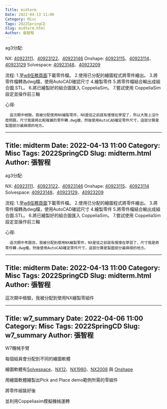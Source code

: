 ```yaml
---
Title: midterm
Date: 2022-04-13 11:00
Category: Misc
Tags: 2022SpringCD
Slug: midterm.html
Author: 張智程
---
```


ag3分配:

NX: [40923111]、[40923122]、[40923146]
Onshape: [40923115]、[40923114]、[40923129]
Solvespace: [40923148]、[40923209]


流程:
1.至[w8任務頁面]下載零件檔。
2.使用已分配的繪圖程式將零件繪出。
3.將零件檔轉為dwg檔，使用AutoCAD確認尺寸
4.繪製零件
5.將零件檔結合輸出成組合圖.STL。
6.將已繪製好的組合圖匯入 CoppeliaSim。
7.嘗試使用 CoppeliaSim設定並操作前三軸

心得:

      這次期中檢驗，我被分配使用NX繪製零件，NX是從之前就有慢慢在學習了，所以大致上沒什麼問題，尺寸我是將比較複雜的零件轉.dwg檔，然後使用AutoCAD確定零件尺寸，這部分算是製圖部分最麻煩的地方。
      
<!-- PELICAN_END_SUMMARY -->

[40923111]:https://40923111.github.io/cd2022/blog/index.html
[40923122]:https://40923122.github.io/cd2022/blog/index.html
[40923146]:https://a40923146.github.io/cd2022/blog/index.html
[40923115]:https://jason60714.github.io/cd2022/blog/index.html
[40923114]:https://40923114.github.io/cd2022/blog/index.html
[40923148]:https://40923148.github.io/cd2022/blog/index.html
[40923129]:https://40923129.github.io/cd2022/blog/index.html
[40923209]:https://cyc40923109.github.io/cd2022/blog/index.html
[w8任務頁面]:https://mde.tw/cd2022_guide/content/w8%20%E4%BB%BB%E5%8B%99.html
---
Title: midterm
Date: 2022-04-13 11:00
Category: Misc
Tags: 2022SpringCD
Slug: midterm.html
Author: 張智程
---

ag3分配:

NX: [40923111]、[40923122]、[40923146]
Onshape: [40923115]、[40923114]
Solvespace: [40923148]、[40923129]、[40923209]


流程:
1.至[w8任務頁面]下載零件檔。
2.使用已分配的繪圖程式將零件繪出。
3.將零件檔轉為dwg檔，使用AutoCAD確認尺寸
4.繪製零件
5.將零件檔結合輸出成組合圖.STL。
6.將已繪製好的組合圖匯入 CoppeliaSim。
7.嘗試使用 CoppeliaSim設定並操作前三軸

心得:

      這次期中考題目，我被分配到使用NX繪製零件，NX是從之前就有慢慢在學習了，尺寸我是將零件轉.dwg檔，然後使用AutoCAD確定零件尺寸，這部分算是製圖部分最麻煩的地方。
      
<!-- PELICAN_END_SUMMARY -->

[40923111]:https://40923111.github.io/cd2022/blog/index.html
[40923122]:https://40923122.github.io/cd2022/blog/index.html
[40923146]:https://a40923146.github.io/cd2022/blog/index.html
[40923115]:https://jason60714.github.io/cd2022/blog/index.html
[40923114]:https://40923114.github.io/cd2022/blog/index.html
[40923148]:https://40923148.github.io/cd2022/blog/index.html
[40923129]:https://40923129.github.io/cd2022/blog/index.html
[40923209]:https://cyc40923109.github.io/cd2022/blog/index.html
[w8任務頁面]:https://mde.tw/cd2022_guide/content/w8%20%E4%BB%BB%E5%8B%99.html
---
Title: midterm
Date: 2022-04-13 11:00
Category: Misc
Tags: 2022SpringCD
Slug: midterm.html
Author: 張智程
---

這次期中檢驗，我被分配到使用NX繪製零組件

<!-- PELICAN_END_SUMMARY -->
---
Title: w7_summary
Date: 2022-04-06 11:00
Category: Misc
Tags: 2022SpringCD
Slug: w7_summary
Author: 張智程
---

W7機械手臂

每個組員會分配到不同的繪圖軟體

繪圖軟體有[Solvespace]、[NX12]、[NX1980]、[NX2008] 與 [Onshape]

用繪圖軟體繪製出Pick and Place demo範例所需的零組件

將零件組裝好後

並利用Coppeliasim模擬機械運轉

<!-- PELICAN_END_SUMMARY -->

[Solvespace]:https://solvespace.com/index.pl
[NX12]:https://mde.tw/cd2022_guide/content/NX12.html
[NX1980]:https://mde.tw/cd2022_guide/content/NX1980.html
[NX2008]:https://mde.tw/cd2022_guide/content/NX2008.html
[Onshape]:https://www.onshape.com/en/

